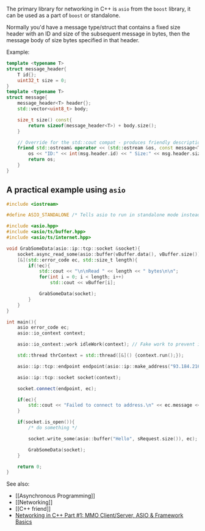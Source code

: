 The primary library for networking in C++ is `asio` from the `boost` library, it can be used as a part of `boost` or standalone.

Normally you'd have a message type/struct that contains a fixed size header with an ID and size of the subsequent message in bytes, then the message body of size bytes specified in that header.

Example:
```cpp
template <typename T>
struct message_header{
	T id{};
	uint32_t size = 0;
}
template <typename T>
struct message{
	message_header<T> header{};
	std::vector<uint8_t> body;

	size_t size() const{
		return sizeof(message_header<T>) + body.size();
	}

	// Override for the std::cout compat - produces friendly description of msg
	friend std::ostream& operator << (std::ostream &os, const message<T> &msg){
		os << "ID:" << int(msg.header.id) << " Size:" << msg.header.size;
		return os;
	}
}
```

## A practical example using `asio`

```cpp
#include <iostream>

#define ASIO_STANDALONE /* Tells asio to run in standalone mode instead of via the boost library */

#include <asio.hpp>
#include <asio/ts/buffer.hpp>
#include <asio/ts/internet.hpp>

void GrabSomeData(asio::ip::tcp::socket &socket){
	socket.async_read_some(asio::buffer(vBuffer.data(), vBuffer.size()),
	[&](std::error_code ec, std::size_t length){
		if(!ec){
			std::cout << "\n\nRead " << length << " bytes\n\n";
			for(int i = 0; i < length; i++)
				std::cout << vBuffer[i];

			GrabSomeData(socket);
		}
	}
}

int main(){
	asio error_code ec;
	asio::io_context context;

	asio::io_context:;work idleWork(context); // Fake work to prevent immediate exit due to idleness

	std::thread thrContext = std::thread([&]() {context.run();});

	asio::ip::tcp::endpoint endpoint(asio::ip::make_address("93.184.216.34", ec), 80);

	asio::ip::tcp::socket socket(context);

	socket.connect(endpoint, ec);

	if(ec){
		std::cout << "Failed to connect to address.\n" << ec.message << std::endl;
	}

	if(socket.is_open()){
		/* do something */

		socket.write_some(asio::buffer("Hello", sRequest.size()), ec);

		GrabSomeData(socket);
	}

	return 0;
}
```



See also:
- [[Asynchronous Programming]]
- [[Networking]]
- [[C++ friend]]
- [Networking in C++ Part #1: MMO Client/Server, ASIO & Framework Basics](https://www.youtube.com/watch?v=2hNdkYInj4g&list=PLIXt8mu2KcUJOwdLMp-Z-cDIZA1aZfVTN&index=1)